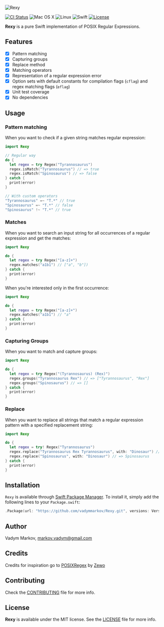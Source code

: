 ![Rexy](https://github.com/vadymmarkov/Rexy/blob/master/Images/RexyPresentation.png)

[![CI Status](http://img.shields.io/travis/vadymmarkov/Rexy.svg?style=flat)](https://travis-ci.org/vadymmarkov/Rexy)
![Mac OS X](https://img.shields.io/badge/os-Mac%20OS%20X-green.svg?style=flat)
![Linux](https://img.shields.io/badge/os-linux-green.svg?style=flat)
![Swift](https://img.shields.io/badge/%20in-swift%204.0-orange.svg)
[![License](http://img.shields.io/badge/license-MIT-brightgreen.svg)](http://opensource.org/licenses/MIT)

**Rexy** is a pure Swift implementation of POSIX Regular Expressions.

## Features

- [x] Pattern matching
- [x] Capturing groups
- [x] Replace method
- [x] Matching operators
- [x] Representation of a regular expression error
- [x] Option sets with default constants for compilation flags (`cflag`) and regex matching flags (`eflag`)
- [x] Unit test coverage
- [x] No dependencies

## Usage

### Pattern matching

When you want to check if a given string matches regular expression:

```swift
import Rexy

// Regular way
do {
  let regex = try Regex("Tyrannosaurus")
  regex.isMatch("Tyrannosaurus") // => true
  regex.isMatch("Spinosaurus") // => false
} catch {
  print(error)
}

// With custom operators
"Tyrannosaurus" =~ "T.*" // true
"Spinosaurus" =~ "T.*" // false
"Spinosaurus" !~ "T.*" // true
```

### Matches

When you want to search an input string for all occurrences of a regular
expression and get the matches:

```swift
import Rexy

do {
  let regex = try Regex("[a-z]+")
  regex.matches("a1b1") // ["a", "b"])
} catch {
  print(error)
}
```

When you're interested only in the first occurrence:

```swift
import Rexy

do {
  let regex = try Regex("[a-z]+")
  regex.matches("a1b1") // "a"
} catch {
  print(error)
}
```

### Capturing Groups

When you want to match and capture groups:

```swift
import Rexy

do {
  let regex = try Regex("(Tyrannosaurus) (Rex)")
  regex.groups("Tyrannosaurus Rex") // => ["Tyrannosaurus", "Rex"]
  regex.groups("Spinosaurus") // => []
} catch {
  print(error)
}
```

### Replace

When you want to replace all strings that match a regular expression pattern
with a specified replacement string:

```swift
import Rexy

do {
  let regex = try! Regex("Tyrannosaurus")
  regex.replace("Tyrannosaurus Rex Tyrannosaurus", with: "Dinosaur") // => "Dinosaur Rex Dinosaur"
  regex.replace("Spinosaurus", with: "Dinosaur") // => Spinosaurus
} catch {
  print(error)
}
```

## Installation

`Rexy` is available through [Swift Package Manager](https://github.com/apple/swift-package-manager).
To install it, simply add the following lines to your `Package.swift`:

```swift
.Package(url: "https://github.com/vadymmarkov/Rexy.git", versions: Version(0,1,0)..<Version(1,0,0))
```

## Author

Vadym Markov, markov.vadym@gmail.com

## Credits

Credits for inspiration go to [POSIXRegex](https://github.com/Zewo/POSIXRegex)
by [Zewo](https://github.com/Zewo)

## Contributing

Check the [CONTRIBUTING](https://github.com/vadymmarkov/Rexy/blob/master/CONTRIBUTING.md)
file for more info.

## License

**Rexy** is available under the MIT license. See the [LICENSE](https://github.com/vadymmarkov/Rexy/blob/master/LICENSE.md) file for more info.
